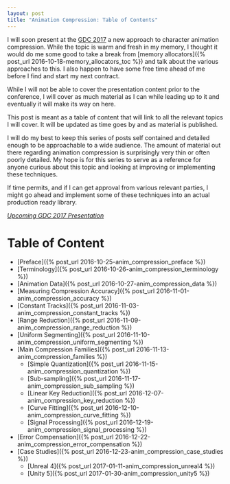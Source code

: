 ```yaml
---
layout: post
title: "Animation Compression: Table of Contents"
---
```

I will soon present at the [GDC 2017](http://www.gdconf.com/) a new approach to character animation compression. While the topic is warm and fresh in my memory, I thought it would do me some good to take a break from [memory allocators]({% post_url 2016-10-18-memory_allocators_toc %}) and talk about the various approaches to this. I also happen to have some free time ahead of me before I find and start my next contract.

While I will not be able to cover the presentation content prior to the conference, I will cover as much material as I can while leading up to it and eventually it will make its way on here.

This post is meant as a table of content that will link to all the relevant topics I will cover. It will be updated as time goes by and as material is published.

I will do my best to keep this series of posts self contained and detailed enough to be approachable to a wide audience. The amount of material out there regarding animation compression is surprisingly very thin or often poorly detailed. My hope is for this series to serve as a reference for anyone curious about this topic and looking at improving or implementing these techniques.

If time permits, and if I can get approval from various relevant parties, I might go ahead and implement some of these techniques into an actual production ready library.

*[Upcoming GDC 2017 Presentation](http://schedule.gdconf.com/session/simple-and-powerful-animation-compression)*

# Table of Content

* [Preface]({% post_url 2016-10-25-anim_compression_preface %})
* [Terminology]({% post_url 2016-10-26-anim_compression_terminology %})
* [Animation Data]({% post_url 2016-10-27-anim_compression_data %})
* [Measuring Compression Accuracy]({% post_url 2016-11-01-anim_compression_accuracy %})
* [Constant Tracks]({% post_url 2016-11-03-anim_compression_constant_tracks %})
* [Range Reduction]({% post_url 2016-11-09-anim_compression_range_reduction %})
* [Uniform Segmenting]({% post_url 2016-11-10-anim_compression_uniform_segmenting %})
* [Main Compression Families]({% post_url 2016-11-13-anim_compression_families %})
  * [Simple Quantization]({% post_url 2016-11-15-anim_compression_quantization %})
  * [Sub-sampling]({% post_url 2016-11-17-anim_compression_sub_sampling %})
  * [Linear Key Reduction]({% post_url 2016-12-07-anim_compression_key_reduction %})
  * [Curve Fitting]({% post_url 2016-12-10-anim_compression_curve_fitting %})
  * [Signal Processing]({% post_url 2016-12-19-anim_compression_signal_processing %})
* [Error Compensation]({% post_url 2016-12-22-anim_compression_error_compensation %})
* [Case Studies]({% post_url 2016-12-23-anim_compression_case_studies %})
  * [Unreal 4]({% post_url 2017-01-11-anim_compression_unreal4 %})
  * [Unity 5]({% post_url 2017-01-30-anim_compression_unity5 %})

